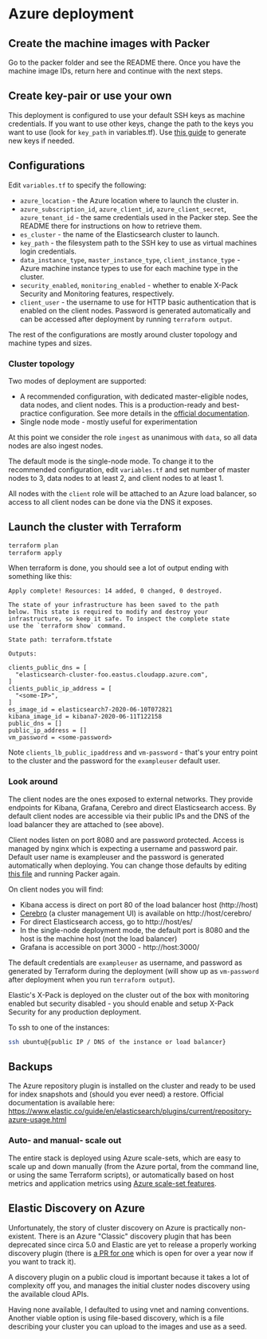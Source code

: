 # Azure deployment

## Create the machine images with Packer

Go to the packer folder and see the README there. Once you have the machine image IDs, return here and continue with the next steps.

## Create key-pair or use your own

This deployment is configured to use your default SSH keys as machine credentials. If you want to use other keys, change the path to the keys you want to use (look for `key_path` in variables.tf). Use [this guide](https://help.github.com/articles/generating-a-new-ssh-key-and-adding-it-to-the-ssh-agent/) to generate new keys if needed.

## Configurations

Edit `variables.tf` to specify the following:

* `azure_location` - the Azure location where to launch the cluster in.
* `azure_subscription_id`, `azure_client_id`, `azure_client_secret`, `azure_tenant_id` - the same credentials used in the Packer step. See the README there for instructions on how to retrieve them.
* `es_cluster` - the name of the Elasticsearch cluster to launch.
* `key_path` - the filesystem path to the SSH key to use as virtual machines login credentials.
* `data_instance_type`, `master_instance_type`, `client_instance_type` - Azure machine instance types to use for each machine type in the cluster.
* `security_enabled`, `monitoring_enabled` - whether to enable X-Pack Security and Monitoring features, respectively.
* `client_user` - the username to use for HTTP basic authentication that is enabled on the client nodes. Password is generated automatically and can be accessed after deployment by running `terraform output`.

The rest of the configurations are mostly around cluster topology and  machine types and sizes.

### Cluster topology

Two modes of deployment are supported:

* A recommended configuration, with dedicated master-eligible nodes, data nodes, and client nodes. This is a production-ready and best-practice configuration. See more details in the [official documentation](https://www.elastic.co/guide/en/elasticsearch/reference/current/modules-node.html).
* Single node mode - mostly useful for experimentation

At this point we consider the role `ingest` as unanimous with `data`, so all data nodes are also ingest nodes.

The default mode is the single-node mode. To change it to the recommended configuration, edit `variables.tf` and set number of master nodes to 3, data nodes to at least 2, and client nodes to at least 1.

All nodes with the `client` role will be attached to an Azure load balancer, so access to all client nodes can be done via the DNS it exposes.

## Launch the cluster with Terraform

```bash
terraform plan
terraform apply
```

When terraform is done, you should see a lot of output ending with something like this:

```
Apply complete! Resources: 14 added, 0 changed, 0 destroyed.

The state of your infrastructure has been saved to the path
below. This state is required to modify and destroy your
infrastructure, so keep it safe. To inspect the complete state
use the `terraform show` command.

State path: terraform.tfstate

Outputs:

clients_public_dns = [
  "elasticsearch-cluster-foo.eastus.cloudapp.azure.com",
]
clients_public_ip_address = [
  "<some-IP>",
]
es_image_id = elasticsearch7-2020-06-10T072821
kibana_image_id = kibana7-2020-06-11T122158
public_dns = []
public_ip_address = []
vm_password = <some-password>
```

Note `clients_lb_public_ipaddress` and `vm-password` - that's your entry point to the cluster and the password for the `exampleuser` default user.

### Look around

The client nodes are the ones exposed to external networks. They provide endpoints for Kibana, Grafana, Cerebro and direct Elasticsearch access. By default client nodes are accessible via their public IPs and the DNS of the load balancer they are attached to (see above).

Client nodes listen on port 8080 and are password protected. Access is managed by nginx which is expecting a username and password pair. Default user name is exampleuser and the password is generated automatically when deploying. You can change those defaults by editing [this file](https://github.com/synhershko/elasticsearch-cloud-deploy/blob/master/packer/install-nginx.sh) and running Packer again.

On client nodes you will find:

* Kibana access is direct on port 80 of the load balancer host (http://host)
* [Cerebro](https://github.com/lmenezes/cerebro) (a cluster management UI) is available on http://host/cerebro/
* For direct Elasticsearch access, go to http://host/es/
* In the single-node deployment mode, the default port is 8080 and the host is the machine host (not the load balancer)
* Grafana is accessible on port 3000 - http://host:3000/

The default credentials are `exampleuser` as username, and password as generated by Terraform during the deployment (will show up as `vm-password` after deployment when you run `terraform output`).

Elastic's X-Pack is deployed on the cluster out of the box with monitoring enabled but security disabled - you should enable and setup X-Pack Security for any production deployment.

To ssh to one of the instances:

```bash
ssh ubuntu@{public IP / DNS of the instance or load balancer}
```

## Backups

The Azure repository plugin is installed on the cluster and ready to be used for index snapshots and (should you ever need) a restore. Official documentation is available here: https://www.elastic.co/guide/en/elasticsearch/plugins/current/repository-azure-usage.html

### Auto- and manual- scale out

The entire stack is deployed using Azure scale-sets, which are easy to scale up and down manually (from the Azure portal, from the command line, or using the same Terraform scripts), or automatically based on host metrics and application metrics using [Azure scale-set features](https://docs.microsoft.com/en-us/azure/virtual-machine-scale-sets/virtual-machine-scale-sets-autoscale-overview).

## Elastic Discovery on Azure

Unfortunately, the story of cluster discovery on Azure is practically non-existent. There is an Azure "Classic" discovery plugin that has been deprecated since circa 5.0 and Elastic are yet to release a properly working discovery plugin (there is [a PR for one](https://github.com/elastic/elasticsearch/pull/22679) which is open for over a year now if you want to track it).

A discovery plugin on a public cloud is important because it takes a lot of complexity off you, and manages the initial cluster nodes discovery using the available cloud APIs.

Having none available, I defaulted to using vnet and naming conventions. Another viable option is using file-based discovery, which is a file describing your cluster you can upload to the images and use as a seed.
